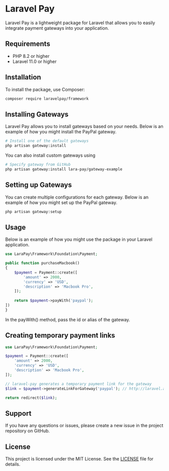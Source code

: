 # Laravel Pay

Laravel Pay is a lightweight package for Laravel that allows you to easily integrate payment gateways into your application.

## Requirements

- PHP 8.2 or higher
- Laravel 11.0 or higher

## Installation

To install the package, use Composer:

```bash
composer require laravelpay/framework
```

## Installing Gateways

Laravel Pay allows you to install gateways based on your needs. Below is an example of how you might install the PayPal gateway.

```bash
# Install one of the default gateways
php artisan gateway:install
```

You can also install custom gateways using
```bash
# Specify gateway from GitHub
php artisan gateway:install lara-pay/gateway-example
```

## Setting up Gateways

You can create multiple configurations for each gateway. Below is an example of how you might set up the PayPal gateway.

```bash
php artisan gateway:setup
```

## Usage

Below is an example of how you might use the package in your Laravel application.

```php
use LaraPay\Framework\Foundation\Payment;

public function purchaseMacbook()
{
    $payment = Payment::create([
        'amount' => 2000,
        'currency' => 'USD',
        'description' => 'Macbook Pro',
    ]);
    
    return $payment->payWith('paypal');
])
}
```

In the payWith() method, pass the id or alias of the gateway.

## Creating temporary payment links

```php
use LaraPay\Framework\Foundation\Payment;

$payment = Payment::create([
    'amount' => 2000,
    'currency' => 'USD',
    'description' => 'Macbook Pro',
]);

// laravel-pay generates a temporary payment link for the gateway
$link = $payment->generateLinkForGateway('paypal'); // http://laravel.app/payments/pay/awFlSUrsmKsoVtLHQBzLziFFnqoSsXt6

return redirect($link);
```

## Support

If you have any questions or issues, please create a new issue in the project repository on GitHub.

## License

This project is licensed under the MIT License. See the [LICENSE](https://github.com/lara-pay/framework/blob/main/LICENSE) file for details.
